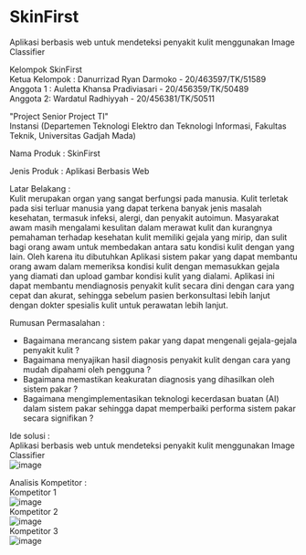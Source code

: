 # SkinFirst
Aplikasi berbasis web untuk mendeteksi penyakit kulit menggunakan Image Classifier

Kelompok SkinFirst<br>
Ketua Kelompok : Danurrizad Ryan Darmoko - 20/463597/TK/51589<br>
Anggota 1 : Auletta Khansa Pradiviasari - 20/456359/TK/50489<br>
Anggota 2: Wardatul Radhiyyah - 20/456381/TK/50511<br>

"Project Senior Project TI"<br>
Instansi (Departemen Teknologi Elektro dan Teknologi Informasi, Fakultas Teknik, Universitas Gadjah Mada)<br>

Nama Produk : SkinFirst<br>

Jenis Produk : Aplikasi Berbasis Web<br>

Latar Belakang :<br>
Kulit merupakan organ yang sangat berfungsi pada manusia. Kulit terletak pada sisi terluar manusia yang dapat terkena banyak jenis masalah kesehatan, termasuk infeksi, alergi, dan penyakit autoimun. Masyarakat awam masih mengalami kesulitan dalam merawat kulit dan kurangnya pemahaman terhadap kesehatan kulit memiliki gejala yang mirip, dan sulit bagi orang awam untuk membedakan antara satu kondisi kulit dengan yang lain. Oleh
karena itu dibutuhkan Aplikasi sistem pakar yang dapat membantu orang awam dalam memeriksa kondisi kulit dengan memasukkan gejala yang diamati dan upload gambar kondisi kulit yang dialami. Aplikasi ini dapat membantu mendiagnosis penyakit kulit secara dini dengan cara yang cepat dan akurat, sehingga sebelum pasien berkonsultasi lebih lanjut dengan dokter spesialis kulit untuk perawatan lebih lanjut.<br>

Rumusan Permasalahan : <br>
- Bagaimana merancang sistem pakar yang dapat mengenali gejala-gejala penyakit kulit ?<br>
- Bagaimana menyajikan hasil diagnosis penyakit kulit dengan cara yang mudah dipahami oleh pengguna ?<br>
- Bagaimana memastikan keakuratan diagnosis yang dihasilkan oleh sistem pakar ?<br>
- Bagaimana mengimplementasikan teknologi kecerdasan buatan (AI) dalam sistem pakar sehingga dapat memperbaiki performa sistem pakar secara signifikan ?<br>

Ide solusi :<br>
Aplikasi berbasis web untuk mendeteksi penyakit kulit menggunakan Image Classifier<br>
![image](https://user-images.githubusercontent.com/82350726/222880605-de69aadb-4b1b-4c29-89c3-6d1197d6494f.png)<br>


Analisis Kompetitor :<br>
Kompetitor 1<br>
![image](https://user-images.githubusercontent.com/82350726/222880042-f35a367d-c1ab-41d6-9e3d-018b5ce91370.png)<br>
Kompetitor 2<br>
![image](https://user-images.githubusercontent.com/82350726/222880594-c27f1309-1ec3-4c82-acee-14aaf28227c9.png)<br>
Kompetitor 3<br>
![image](https://user-images.githubusercontent.com/82350726/222880052-e9b5f088-a8e1-43c2-a7e2-45765df7d611.png)<br>


